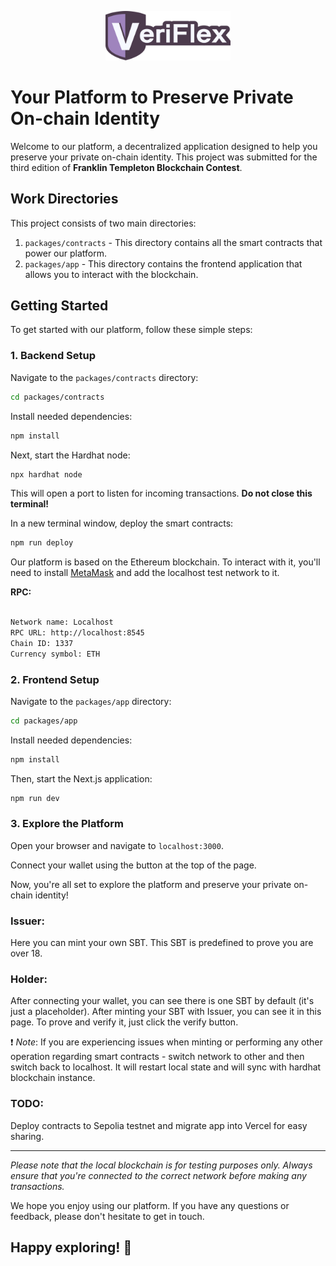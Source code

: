 
<p align="center">
  <img src="docs/veriflex-logo.svg" alt="SVG Logo" width="200"> <!-- Adjust the width value as needed -->
</p>

# Your Platform to Preserve Private On-chain Identity



Welcome to our platform, a decentralized application designed to help you preserve your private on-chain identity. This project was submitted for the third edition of **Franklin Templeton Blockchain Contest**.

## Work Directories

This project consists of two main directories:

1. `packages/contracts` - This directory contains all the smart contracts that power our platform.
2. `packages/app` - This directory contains the frontend application that allows you to interact with the blockchain.

## Getting Started

To get started with our platform, follow these simple steps:

### 1. Backend Setup

Navigate to the `packages/contracts` directory:

```bash
cd packages/contracts
```

Install needed dependencies:

```bash
npm install
```

Next, start the Hardhat node:

```bash
npx hardhat node
```

This will open a port to listen for incoming transactions. **Do not close this terminal!**

In a new terminal window, deploy the smart contracts:

```bash
npm run deploy
```

Our platform is based on the Ethereum blockchain. To interact with it, you'll need to install [MetaMask](https://metamask.io/) and add the localhost test network to it.

**RPC:**

```bash

Network name: Localhost
RPC URL: http://localhost:8545
Chain ID: 1337
Currency symbol: ETH

```

### 2. Frontend Setup

Navigate to the `packages/app` directory:

```bash
cd packages/app
```

Install needed dependencies:

```bash
npm install
```

Then, start the Next.js application:

```bash
npm run dev
```

### 3. Explore the Platform

Open your browser and navigate to `localhost:3000`.

Connect your wallet using the button at the top of the page.

Now, you're all set to explore the platform and preserve your private on-chain identity!

### Issuer:

Here you can mint your own SBT. This SBT is predefined to prove you are over 18.

### Holder:

After connecting your wallet, you can see there is one SBT by default (it's just a placeholder). After minting your SBT with Issuer, you can see it in this page. To prove and verify it, just click the verify button.

❗ *Note*: If you are experiencing issues when minting or performing any other operation regarding smart contracts - switch network to other and then switch back to localhost. It will restart local state and will sync with hardhat blockchain instance.

### TODO:
Deploy contracts to Sepolia testnet and migrate app into Vercel for easy sharing.

---

*Please note that the local blockchain is for testing purposes only. Always ensure that you're connected to the correct network before making any transactions.*

We hope you enjoy using our platform. If you have any questions or feedback, please don't hesitate to get in touch.

## Happy exploring! 🚀
